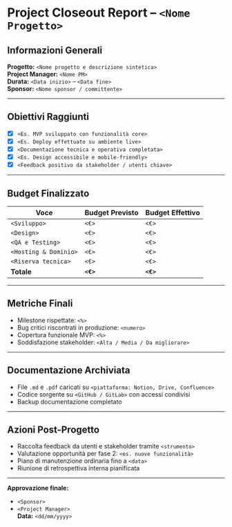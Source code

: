 # Project Closeout Report – `<Nome Progetto>`

## Informazioni Generali

**Progetto:** `<Nome progetto e descrizione sintetica>`  
**Project Manager:** `<Nome PM>`  
**Durata:** `<Data inizio>` – `<Data fine>`  
**Sponsor:** `<Nome sponsor / committente>`

---

## Obiettivi Raggiunti

- [x] `<Es. MVP sviluppato con funzionalità core>`
- [x] `<Es. Deploy effettuato su ambiente live>`
- [x] `<Documentazione tecnica e operativa completata>`
- [x] `<Es. Design accessibile e mobile-friendly>`
- [x] `<Feedback positivo da stakeholder / utenti chiave>`

---

## Budget Finalizzato

| Voce                  | Budget Previsto | Budget Effettivo |
|-----------------------|-----------------|------------------|
| `<Sviluppo>`          | `<€>`           | `<€>`            |
| `<Design>`            | `<€>`           | `<€>`            |
| `<QA e Testing>`      | `<€>`           | `<€>`            |
| `<Hosting & Dominio>` | `<€>`           | `<€>`            |
| `<Riserva tecnica>`   | `<€>`           | `<€>`            |
| **Totale**            | **`<€>`**       | **`<€>`**        |

---

## Metriche Finali

- Milestone rispettate: `<%>`
- Bug critici riscontrati in produzione: `<numero>`
- Copertura funzionale MVP: `<%>`
- Soddisfazione stakeholder: `<Alta / Media / Da migliorare>`

---

## Documentazione Archiviata

- File `.md` e `.pdf` caricati su `<piattaforma: Notion, Drive, Confluence>`
- Codice sorgente su `<GitHub / GitLab>` con accessi condivisi
- Backup documentazione completato

---

## Azioni Post-Progetto

- Raccolta feedback da utenti e stakeholder tramite `<strumento>`
- Valutazione opportunità per fase 2: `<es. nuove funzionalità>`
- Piano di manutenzione ordinaria fino a `<data>`
- Riunione di retrospettiva interna pianificata

---

**Approvazione finale:**  
- `<Sponsor>`  
- `<Project Manager>`  
**Data:** `<dd/mm/yyyy>`